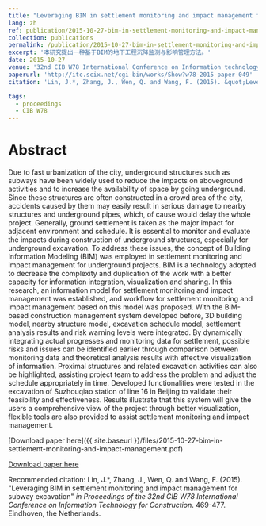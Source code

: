 ```yaml
---
title: "Leveraging BIM in settlement monitoring and impact management for subway excavation"
lang: zh
ref: publication/2015-10-27-bim-in-settlement-monitoring-and-impact-management
collection: publications
permalink: /publication/2015-10-27-bim-in-settlement-monitoring-and-impact-management
excerpt: '本研究提出一种基于BIM的地下工程沉降监测与影响管理方法。'
date: 2015-10-27
venue: '32nd CIB W78 International Conference on Information technology for Construction'
paperurl: 'http://itc.scix.net/cgi-bin/works/Show?w78-2015-paper-049'
citation: 'Lin, J.*, Zhang, J., Wen, Q. and Wang, F. (2015). &quot;Leveraging BIM in settlement monitoring and impact management for subway excavation&quot; <i>in Proceedings of the 32nd CIB W78 International Conference on Information Technology for Construction</i>. 469-477. Eindhoven, the Netherlands.'

tags: 
  - proceedings
  - CIB W78
---
```



Abstract
====

Due to fast urbanization of the city, underground structures such as subways have been widely used to reduce the impacts on aboveground activities and to increase the availability of space by going underground. Since these structures are often constructed in a crowd area of the city, accidents caused by them may easily result in serious damage to nearby structures and underground pipes, which, of cause would delay the whole project. Generally, ground settlement is taken as the major impact for adjacent environment and schedule. It is essential to monitor and evaluate the impacts during construction of underground structures, especially for underground excavation. To address these issues, the concept of Building Information Modeling (BIM) was employed in settlement monitoring and impact management for underground projects. BIM is a technology adopted to decrease the complexity and duplication of the work with a better capacity for information integration, visualization and sharing. In this research, an information model for settlement monitoring and impact management was established, and workflow for settlement monitoring and impact management based on this model was proposed. With the BIM-based construction management system developed before, 3D building model, nearby structure model, excavation schedule model, settlement analysis results and risk warning levels were integrated. By dynamically integrating actual progresses and monitoring data for settlement, possible risks and issues can be identified earlier through comparison between monitoring data and theoretical analysis results with effective visualization of information. Proximal structures and related excavation activities can also be highlighted, assisting project team to address the problem and adjust the schedule appropriately in time. Developed functionalities were tested in the excavation of Suzhouqiao station of line 16 in Beijing to validate their feasibility and effectiveness. Results illustrate that this system will give the users a comprehensive view of the project through better visualization, flexible tools are also provided to assist settlement monitoring and impact management.  

[Download paper here]({{ site.baseurl }}/files/2015-10-27-bim-in-settlement-monitoring-and-impact-management.pdf)

[Download paper here](http://itc.scix.net/cgi-bin/works/Show?w78-2015-paper-049)

Recommended citation: Lin, J.*, Zhang, J., Wen, Q. and Wang, F. (2015). &quot;Leveraging BIM in settlement monitoring and impact management for subway excavation&quot; <i>in Proceedings of the 32nd CIB W78 International Conference on Information Technology for Construction</i>. 469-477. Eindhoven, the Netherlands.